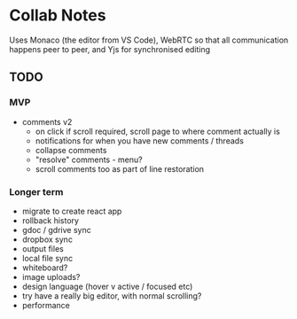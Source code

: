 Collab Notes
============

Uses Monaco (the editor from VS Code), WebRTC so that all communication happens peer to peer, and Yjs for synchronised editing

TODO
----
### MVP
- comments v2
  - on click if scroll required, scroll page to where comment actually is
  - notifications for when you have new comments / threads
  - collapse comments
  - "resolve" comments - menu?
  - scroll comments too as part of line restoration

### Longer term
- migrate to create react app
- rollback history
- gdoc / gdrive sync
- dropbox sync
- output files
- local file sync
- whiteboard?
- image uploads?
- design language (hover v active / focused etc)
- try have a really big editor, with normal scrolling?
- performance
